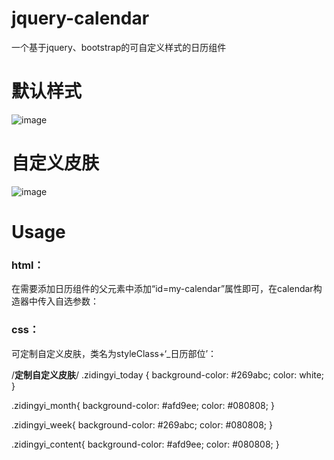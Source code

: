 # jquery-calendar
一个基于jquery、bootstrap的可自定义样式的日历组件

默认样式
========================
 ![image](https://github.com/tangzhirong/jquery-calendar/blob/master/demo1.png)
 
自定义皮肤
=======================
![image](https://github.com/tangzhirong/jquery-calendar/blob/master/demo2.png)


Usage
=======================
### html：
  在需要添加日历组件的父元素中添加“id=my-calendar”属性即可，在calendar构造器中传入自选参数：
  <div class="col-md-6" id="my-calendar">
                  <script>
                      $(document).ready(function(){
                         $('#my-calendar').calendar({
                             cell_border:false,    //不显示单元格边框
                             styleClass:'zidingyi',      //定制皮肤类名，默认为‘’
                             show_days:true,     //显示星期几这一栏
                             show_today:true,    //显示今天的日期这一栏
                             today:true,      //对今天的日期特别标注
                          });
                      })
                  </script>
   </div>
   
### css：
  可定制自定义皮肤，类名为styleClass+‘_日历部位’：
  
  /**********定制自定义皮肤**********/
 .zidingyi_today {
    background-color: #269abc;
    color: white;
 }

 .zidingyi_month{
    background-color: #afd9ee;
    color: #080808;
 }

 .zidingyi_week{
    background-color: #269abc;
    color: #080808;
 }

 .zidingyi_content{
    background-color: #afd9ee;
    color: #080808;
 }
   
